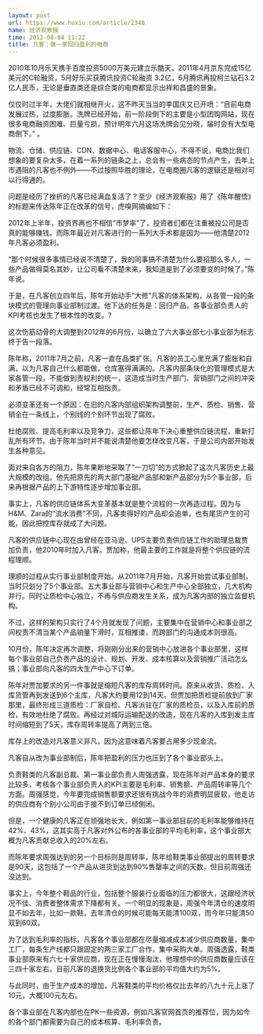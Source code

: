 ```yaml
---
layout: post
url: https://www.huxiu.com/article/2348
name: 经济观察报
time: 2012-08-04 11:22
title: 凡客：做一家回归盈利的电商
---
```

2010年10月乐天携手百度投资5000万美元建立乐酷天，2011年4月京东完成15亿美元的C轮融资，5月好乐买获腾讯投资C轮融资 3.2亿，6月腾讯再投柯兰钻石3.2亿人民币，无论是垂直类还是综合类的电商都显示出祥和昌盛的景象。

仅仅时过半年，大佬们就相继开火，这不昨天当当的李国庆又已开喷：“目前电商发展过热，过度膨胀。洗牌已经开始，前一阶段倒下的主要是小型团购网站，现在很多电商融资困难、巨量亏损，预计明年六月这场洗牌会见分晓，届时会有大型电商倒下。” 。

物流、仓储、供应链、CDN、数据中心、电话客服中心，不得不说，电商比我们想象的要复杂太多，在着一系列的链条之上，总会有一些病态的节点产生，去年上市遇阻的凡客也不例外——不过按照毕胜的理论，在电商圈凡客的逻辑还是相对可以行得通的。

问题是经历了挫折的凡客已经满血复活了？至少《经济观察报》用了《陈年醒悟》的标题来传达陈年正在改革的信号，虎嗅网摘编如下：

2012年上半年，投资界再也不相信“市梦率”了，投资者们都在注重被投公司是否真的能够赚钱。而陈年最近对凡客进行的一系列大手术都是因为——他清楚2012年凡客必须盈利。　　

“那个时候很多事情已经说不清楚了，我的同事搞不清楚为什么要招那么多人，一些产品做得莫名其妙，让公司看不清楚未来，我知道是到了必须要变的时候了。”陈年说。 　　

于是，在凡客创立四年后，陈年开始动手“大修”凡客的体系架构，从各管一段的条块模式的管理向事业部制过渡。他下达的任务是：回归产品。各事业部负责人的KPI考核也发生了根本性的改变。?

这次伤筋动骨的大调整到2012年的6月份，以确立了六大事业部七小事业部为标志终于告一段落。

陈年称，2011年7月之前，凡客一直在品类扩张。凡客的员工心里充满了膨胀和自满，以为凡客自己什么都能做，仓库塞得满满的。凡客内部条块化的管理模式是大家各管一段，不能做到责权利的统一，这造成当时生产部门、营销部门之间的冲突和矛盾已经不可调和，经常互相指责。

必须变革还有一个原因：在旧的凡客内部组织架构调整前，生产、质检、销售、营销全在一条线上，个别线的个别环节出现了腐败。

杜绝腐败、提高毛利率以及竞争力，这些都让陈年下决心重整供应链流程，重新打乱所有环节。由于陈年当时并不能说清楚他要怎样改变凡客，于是公司内部开始发生各种意见。

面对来自各方的阻力，陈年果断地采取了“一刀切”的方式掀起了这次凡客历史上最大规模的改组。他先把原先的两大部门基础产品部和新产品部分为5个事业部，后来再根据产品的上下游特性逐步增加事业部。

事实上，凡客的供应链体系大变革基本就是整个流程的一次再造过程。因为与H&M、Zara的“流水消费”不同，凡客卖得好的产品却会追单，也有尾货产生的可能，因此把控库存就成了大问题。

凡客的供应链中心现在由曾经在亚马逊、UPS主要负责供应链工作的助理总裁贾加负责，他2010年时加入凡客。贾加称，他最主要的工作就是将整个供应链的流程理顺。

理顺的过程从实行事业部制度开始。从2011年7月开始，凡客开始尝试事业部制，当时只划分了5个事业部。五大事业部与营销中心和生产中心全部独立，几大机构并行。同时让质检中心独立，不再与供应商发生关系，成为凡客内部的独立监督机构。

不过，这样的架构只实行了4个月就发现了问题，主要集中在营销中心和事业部之间权责不清当某个产品销量下滑时，互相推诿，而跨部门的沟通成本则很高。

10月份，陈年决定再次调整，将刚刚分出来的营销中心放进各个事业部里，这样每个事业部自己负责产品的设计、规划、开发、成本核算以及营销推广活动怎么搞；事业部向凡客的四大生产中心下订单。

陈年对贾加要求的另一件事就是缩短凡客的库存周转时间。原来从收货、质检、入库货管再到发送到6个主库，凡客大约要用12到14天。但贾加把质检提前放到厂家那里，最终形成三道质检：厂家自检、凡客派驻在厂家的质检员，以及入库前的质检，有效地杜绝了腐败。再经过对城际运输配送的改造，现在凡客的入库到发主库时间缩短到了5天，库存周转率提高了两到三倍。

库存上的改造对凡客意义非凡，因为这意味着凡客要占用多少现金流。

凡客自从改为事业部制后，陈年把盈利的压力也压到了各个事业部头上。

负责鞋类的凡客副总裁、第一事业部负责人周强透露，现在陈年对产品本身的要求比较多，考核各个事业部负责人的KPI主要是毛利率、销售额、产品周转率等几个方面。周强感觉，今年要完成销售额要求还很有挑战今年的消费明显疲软，他走访的供应商有个别小公司由于接不到订单已经倒闭。

但是，一个健康的凡客正在顽强地长大，例如第一事业部目前的毛利率能够维持在42%、43%，这其实高于凡客对外公布的各事业部的平均毛利率，这个事业部大概为凡客贡献总收入的20%左右。

而陈年要求周强达到的另一个目标则是周转率，陈年给鞋类事业部提出的周转要求是90天，这包括了一个产品从进货到达到90%售罄率之间的天数，但目前周强还没达到。

事实上，今年整个鞋品的行业，包括整个服装行业面临的压力都很大，这跟经济状况不佳、消费者整体需求下降都有关。一个明显的现象是，周强今年清仓的速度明显不如去年，比如一款鞋，去年清仓的时候可能每天能清100双，而今年只能清50双到60双。

为了达到毛利率的指标，凡客各个事业部都在尽量缩减成本减少供应商数量，集中工厂，每条生产线都只跟固定的两三家工厂合作，集中采购大单。周强透露，鞋类事业部原来有六七十家供应商，现在正在慢慢淘汰，他理想中的供应商数量应该在三四十家左右。目前凡客的退换货比例各个事业部的平均值大约为5%。

与此同时，由于生产成本的增加，凡客鞋类的平均价格仅比去年的八九十元上涨了10元，大概100元左右。

各个事业部在凡客内部也在PK一些资源，例如凡客官网首页的推荐位，因为如今的各个部门都需要为自己的成本核算、毛利率负责。

